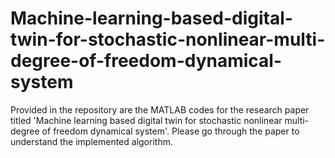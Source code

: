 # Machine-learning-based-digital-twin-for-stochastic-nonlinear-multi-degree-of-freedom-dynamical-system
Provided in the repository are the MATLAB codes for the research paper titled 'Machine learning based digital twin for stochastic nonlinear multi-degree of freedom dynamical system'. Please go through the paper to understand the implemented algorithm.


